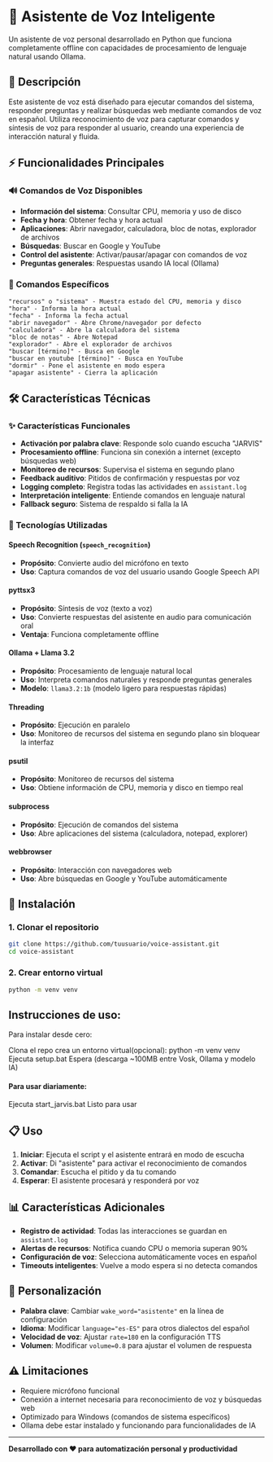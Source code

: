 # 🎤 Asistente de Voz Inteligente

Un asistente de voz personal desarrollado en Python que funciona completamente offline con capacidades de procesamiento de lenguaje natural usando Ollama.

## 📝 Descripción

Este asistente de voz está diseñado para ejecutar comandos del sistema, responder preguntas y realizar búsquedas web mediante comandos de voz en español. Utiliza reconocimiento de voz para capturar comandos y síntesis de voz para responder al usuario, creando una experiencia de interacción natural y fluida.

## ⚡ Funcionalidades Principales

### 🔊 Comandos de Voz Disponibles
- **Información del sistema**: Consultar CPU, memoria y uso de disco
- **Fecha y hora**: Obtener fecha y hora actual
- **Aplicaciones**: Abrir navegador, calculadora, bloc de notas, explorador de archivos
- **Búsquedas**: Buscar en Google y YouTube
- **Control del asistente**: Activar/pausar/apagar con comandos de voz
- **Preguntas generales**: Respuestas usando IA local (Ollama)

### 🎯 Comandos Específicos
```
"recursos" o "sistema" - Muestra estado del CPU, memoria y disco
"hora" - Informa la hora actual
"fecha" - Informa la fecha actual
"abrir navegador" - Abre Chrome/navegador por defecto
"calculadora" - Abre la calculadora del sistema
"bloc de notas" - Abre Notepad
"explorador" - Abre el explorador de archivos
"buscar [término]" - Busca en Google
"buscar en youtube [término]" - Busca en YouTube
"dormir" - Pone el asistente en modo espera
"apagar asistente" - Cierra la aplicación
```

## 🛠️ Características Técnicas

### ✨ Características Funcionales
- **Activación por palabra clave**: Responde solo cuando escucha "JARVIS"
- **Procesamiento offline**: Funciona sin conexión a internet (excepto búsquedas web)
- **Monitoreo de recursos**: Supervisa el sistema en segundo plano
- **Feedback auditivo**: Pitidos de confirmación y respuestas por voz
- **Logging completo**: Registra todas las actividades en `assistant.log`
- **Interpretación inteligente**: Entiende comandos en lenguaje natural
- **Fallback seguro**: Sistema de respaldo si falla la IA

### 🔧 Tecnologías Utilizadas

#### **Speech Recognition (`speech_recognition`)**
- **Propósito**: Convierte audio del micrófono en texto
- **Uso**: Captura comandos de voz del usuario usando Google Speech API

#### **pyttsx3**
- **Propósito**: Síntesis de voz (texto a voz)
- **Uso**: Convierte respuestas del asistente en audio para comunicación oral
- **Ventaja**: Funciona completamente offline

#### **Ollama + Llama 3.2**
- **Propósito**: Procesamiento de lenguaje natural local
- **Uso**: Interpreta comandos naturales y responde preguntas generales
- **Modelo**: `llama3.2:1b` (modelo ligero para respuestas rápidas)

#### **Threading**
- **Propósito**: Ejecución en paralelo
- **Uso**: Monitoreo de recursos del sistema en segundo plano sin bloquear la interfaz

#### **psutil**
- **Propósito**: Monitoreo de recursos del sistema
- **Uso**: Obtiene información de CPU, memoria y disco en tiempo real

#### **subprocess**
- **Propósito**: Ejecución de comandos del sistema
- **Uso**: Abre aplicaciones del sistema (calculadora, notepad, explorer)

#### **webbrowser**
- **Propósito**: Interacción con navegadores web
- **Uso**: Abre búsquedas en Google y YouTube automáticamente

## 🚀 Instalación

### 1. Clonar el repositorio
```bash
git clone https://github.com/tuusuario/voice-assistant.git
cd voice-assistant
```

### 2. Crear entorno virtual
```bash
python -m venv venv
```

## Instrucciones de uso:
Para instalar desde cero:

Clona el repo
crea un entorno virtual(opcional): python -m venv venv
Ejecuta setup.bat
Espera (descarga ~100MB entre Vosk, Ollama y modelo IA)

#### Para usar diariamente:

Ejecuta start_jarvis.bat
Listo para usar

## 📋 Uso

1. **Iniciar**: Ejecuta el script y el asistente entrará en modo de escucha
2. **Activar**: Di "asistente" para activar el reconocimiento de comandos
3. **Comandar**: Escucha el pitido y da tu comando
4. **Esperar**: El asistente procesará y responderá por voz

## 📊 Características Adicionales

- **Registro de actividad**: Todas las interacciones se guardan en `assistant.log`
- **Alertas de recursos**: Notifica cuando CPU o memoria superan 90%
- **Configuración de voz**: Selecciona automáticamente voces en español
- **Timeouts inteligentes**: Vuelve a modo espera si no detecta comandos

## 🔧 Personalización

- **Palabra clave**: Cambiar `wake_word="asistente"` en la línea de configuración
- **Idioma**: Modificar `language="es-ES"` para otros dialectos del español
- **Velocidad de voz**: Ajustar `rate=180` en la configuración TTS
- **Volumen**: Modificar `volume=0.8` para ajustar el volumen de respuesta

## ⚠️ Limitaciones

- Requiere micrófono funcional
- Conexión a internet necesaria para reconocimiento de voz y búsquedas web
- Optimizado para Windows (comandos de sistema específicos)
- Ollama debe estar instalado y funcionando para funcionalidades de IA

---
**Desarrollado con ❤️ para automatización personal y productividad**


<!-- # 🎤 Asistente de Voz Local con IA

Un asistente de voz completamente local que funciona offline usando Ollama para interpretación natural y respuestas inteligentes.

## ✨ Funcionalidades

### 🎯 **Activación por Voz**
- Palabra clave personalizable (por defecto: "asistente")
- Funciona en segundo plano
- Monitoreo de recursos automático

### 🤖 **IA Local con Ollama**
- Interpretación natural de comandos
- Respuestas a preguntas generales
- Completamente offline y privado
- Fallback a reglas básicas si falla la IA

### 📊 **Comandos Disponibles**

#### **Información del Sistema:**
- `"recursos"` / `"cómo está mi PC"` → Estado CPU, memoria, disco
- `"hora"` / `"qué hora es"` → Hora actual
- `"fecha"` / `"qué día es"` → Fecha actual

#### **Aplicaciones:**
- `"abrir navegador"` / `"abre internet"` → Chrome/navegador por defecto
- `"calculadora"` / `"quiero hacer cuentas"` → Calculadora de Windows
- `"bloc de notas"` / `"necesito escribir"` → Notepad
- `"explorador"` / `"ver archivos"` → Explorador de archivos

#### **Búsquedas:**
- `"buscar [término] en Google"` → Búsqueda en Google
- `"buscar [término] en YouTube"` → Búsqueda en YouTube
- `"busca información sobre Python"` → Búsqueda automática

#### **Preguntas Generales:**
- `"¿Qué es Python?"` → Respuesta de IA
- `"¿Cuál es la capital de Francia?"` → Respuesta inteligente
- `"Explícame qué es la fotosíntesis"` → Explicación detallada

#### **Control:**
- `"dormir"` / `"descansa"` → Modo de espera
- `"apagar asistente"` / `"salir"` → Cerrar programa

### 🔧 **Funciones Especiales**

#### **Monitoreo de Recursos**
- Revisa CPU, memoria y disco cada 30 segundos
- Alerta automática si los recursos superan el 90%
- Log detallado en `assistant.log`

#### **Respuestas Confirmadas**
- El asistente confirma cada acción realizada
- Feedback vocal de lo que ejecutó
- Mensajes claros en consola con emojis

#### **Manejo de Errores Robusto**
- Continúa funcionando aunque falle la IA
- Fallback a interpretación básica
- Logging completo de errores

## 📋 Dependencias

### **Librerías Python:**
```
SpeechRecognition==3.14.3  # Reconocimiento de voz
pyttsx3==2.99              # Texto a voz offline  
pyaudio==0.2.14            # Acceso al micrófono
psutil==7.0.0              # Monitoreo de recursos
ollama                     # IA local
```

### **Dependencias del Sistema:**
- **Ollama** - Runtime de IA local
- **Modelo llama3.2:1b** - Modelo de lenguaje (1GB)

## 🚀 Instalación

### **Método 1: Script Automático**

#### Windows:
```bash
# Ejecutar install.bat
install.bat
```

#### Linux/Mac:
```bash
# Ejecutar install.sh
chmod +x install.sh
./install.sh
```

### **Método 2: Instalación Manual**

#### **1. Clonar repositorio:**
```bash
git clone <tu-repositorio>
cd asistente-voz-local
```

#### **2. Crear entorno virtual:**
```bash
python -m venv env

# Windows
env\Scripts\activate

# Linux/Mac  
source env/bin/activate
```

#### **3. Instalar dependencias Python:**
```bash
pip install -r requirements.txt
```

#### **4. Instalar Ollama:**

**Windows:**
1. Ve a [ollama.com](https://ollama.com/)
2. Descarga `ollama-windows-amd64.exe`
3. Ejecuta el instalador
4. Reinicia la terminal

**Linux:**
```bash
curl -fsSL https://ollama.com/install.sh | sh
```

**Mac:**
```bash
# Descargar desde https://ollama.com/
# O usando Homebrew:
brew install ollama
```

#### **5. Descargar modelo de IA:**
```bash
ollama pull llama3.2:1b
```

#### **6. Verificar instalación:**
```bash
ollama list  # Debe mostrar llama3.2:1b
```

## ⚙️ Configuración

### **Cambiar Palabra de Activación:**
En `asist_Voz.py`, línea 202:
```python
assistant = VoiceAssistant(
    wake_word="tu_palabra_aqui",  # Ej: "jarvis", "computer"
    language="es-ES"
)
```

### **Cambiar Idioma:**
```python
assistant = VoiceAssistant(
    wake_word="asistente",
    language="en-US"  # Para inglés
)
```

## 🏃‍♂️ Uso

### **1. Ejecutar:**
```bash
python asist_Voz.py
```

### **2. Activar:**
Di tu palabra clave (por defecto: "asistente")

### **3. Comandar:**
Habla normalmente:
- "¿Cómo está mi computadora?"
- "Abre la calculadora"
- "Busca gatos en YouTube"
- "¿Qué es machine learning?"

### **4. Control:**
- **Ctrl+C** para salir manualmente
- Di "apagar asistente" para salir por voz

## 📁 Estructura del Proyecto

```
asistente-voz-local/
├── asist_Voz.py          # Código principal
├── requirements.txt       # Dependencias Python
├── install.bat           # Instalador Windows
├── install.sh            # Instalador Linux/Mac
├── README.md             # Este archivo
├── .env                  # Variables de entorno (crear si es necesario)
├── .gitignore            # Archivos ignorados por Git
└── assistant.log         # Log del asistente (se crea automáticamente)
```

## 🔧 Resolución de Problemas

### **Error: "No module named 'speech_recognition'"**
- Asegúrate de que el entorno virtual esté activado
- Reinstala dependencias: `pip install -r requirements.txt`

### **Error: "Ollama not found"**
- Verifica instalación: `ollama --version`
- Reinstala Ollama desde [ollama.com](https://ollama.com/)
- Reinicia la terminal

### **Error con PyAudio en Windows:**
```bash
pip install pipwin
pipwin install pyaudio
```

### **Modelo no encontrado:**
```bash
ollama pull llama3.2:1b
ollama list  # Verificar que esté descargado
```

### **Problema de micrófono:**
- Verifica permisos de micrófono en Windows
- Prueba con diferentes dispositivos de audio

## 📊 Recursos del Sistema

### **Uso de Memoria:**
- **Programa base:** ~50-100MB
- **Modelo Ollama:** ~1-2GB RAM cuando activo
- **Total estimado:** ~2GB RAM

### **Uso de CPU:**
- **En espera:** <1% CPU
- **Procesando voz:** 5-15% CPU
- **Usando IA:** 20-60% CPU (momentáneo)

### **Almacenamiento:**
- **Código:** ~50KB
- **Dependencias:** ~200MB
- **Ollama + modelo:** ~1.5GB

## 🔒 Privacidad

- ✅ **Completamente offline** después de la instalación
- ✅ **Sin envío de datos** a servidores externos
- ✅ **Procesamiento local** de voz y IA
- ✅ **Logs solo locales** en tu máquina

## 🤝 Contribuir

1. Fork el proyecto
2. Crea una rama: `git checkout -b feature/nueva-funcionalidad`
3. Commit: `git commit -m 'Agregar nueva funcionalidad'`
4. Push: `git push origin feature/nueva-funcionalidad`
5. Crea un Pull Request

## 📝 Licencia

MIT License - Ver archivo LICENSE para detalles

## 📧 Soporte

Si tienes problemas:
1. Revisa la sección de **Resolución de Problemas**
2. Verifica el archivo `assistant.log`
3. Crea un Issue en el repositorio

---

**¿Necesitas ayuda?** Abre un Issue con:
- Sistema operativo
- Versión de Python
- Mensaje de error completo
- Contenido de `assistant.log`

"""
-->
